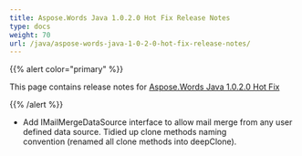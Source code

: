 ```yaml
---
title: Aspose.Words Java 1.0.2.0 Hot Fix Release Notes
type: docs
weight: 70
url: /java/aspose-words-java-1-0-2-0-hot-fix-release-notes/
---
```


{{% alert color="primary" %}} 

This page contains release notes for [Aspose.Words Java 1.0.2.0 Hot Fix](http://www.aspose.com/downloads/words/java/new-releases/aspose.words-java-1.0.2.0-hot-fix/)

{{% /alert %}} 

- Add IMailMergeDataSource interface to allow mail merge from any user defined data source.
  Tidied up clone methods naming convention (renamed all clone methods into deepClone). 
